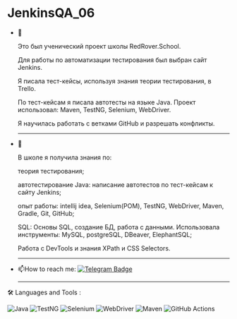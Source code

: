 # JenkinsQA_06 
- :telescope:
  
  Это был ученический проект школы RedRover.School. 

  Для работы по автоматизации тестирования был выбран сайт Jenkins.

  Я писала тест-кейсы, используя знания теории тестирования, в Trello.
  
  По тест-кейсам я писала автотесты на языке Java. Проект  использовал: Maven, TestNG, Selenium, WebDriver.
  
  Я научилась работать с ветками GitHub и разрешать конфликты.
  
  --- 
 
- :seedling:

  В школе я получила знания по:
  
  теория тестирования;
  
  автотестирование Java: написание автотестов по тест-кейсам к сайту Jenkins;
  
  опыт работы: intellij idea, Selenium(POM), TestNG, WebDriver, Maven, Gradle, Git, GitHub;
  
  SQL: Основы SQL, создание БД, работа с данными. Использовала инструменты: MySQL, postgreSQL, DBeaver, ElephantSQL;
  
  Работа с DevTools и знания XPath и CSS Selectors.
  
   ---

- :mailbox:How to reach me: [![Telegram Badge](https://img.shields.io/badge/-@V_U_G_13-blue?style=flat&logo=Telegram&logoColor=white)](https://t.me/V_U_G_13)
  
   ---

 :hammer_and_wrench: Languages and Tools :

![Java](https://img.shields.io/badge/Java-F7DF1E?style=for-the-badge&logo=java&logoColor=red)
![TestNG](https://img.shields.io/badge/TestNG-%2320232a.svg?style=for-the-badge&logo=TestNG&logoColor=%2361DAFB)
![Selenium](https://img.shields.io/badge/Selenium-%23593d88.svg?style=for-the-badge&logo=Selenium&logoColor=green)
![WebDriver](https://img.shields.io/badge/WebDriver-black?style=for-the-badge&logo=WebDriver&logoColor=orange)
![Maven](https://img.shields.io/badge/Maven-black?style=for-the-badge&logo=Maven&logoColor=white)
![GitHub Actions](https://img.shields.io/badge/github%20actions-%232671E5.svg?style=for-the-badge&logo=githubactions&logoColor=black)
